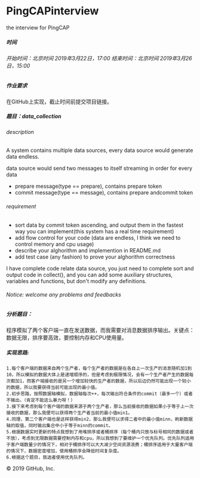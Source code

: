 # PingCAPinterview

the interview for PingCAP

##### 时间

###### 开始时间：北京时间 2019年3月22日，17:00       结束时间：北京时间 2019年3月26日，15:00

##### 作业要求

在GitHub上实现，截止时间前提交项目链接。

##### 题目：data_collection

###### description

A system contains multiple data sources, every data source would generate data endless.

data source would send two messages to itself streaming in order for every data

- prepare message(type == prepare), contains prepare token
- commit message(type == message), contains prepare andcommit token

###### requirement

- sort data by commit token ascending, and output them in the fastest way you can implement(this system has a real time requirement)
- add flow control for your code (data are endless, I think we need to control memory and cpu usage) 
- describe your alghorithm and implemention in README.md
- add test case (any fashion) to prove your alghorithm correctness

I have complete code relate data source, you just need to complete sort and output code in collect(), and you can add some auxiliary structures, variables and functions, but don't modify any definitions.

###### Notice: welcome any problems and feedbacks

##### 分析题目：

​        程序模拟了两个客户端一直在发送数据，而我需要对消息数据排序输出。关键点：数据无限，排序要高效，要控制内存和CPU使用量。

##### 实现思路:

    1.每个客户端的数据来自两个生产者，每个生产者的数据是在各自上一次生产的消息随机加1到10，所以模拟的数据大体上是递增顺序的，但是考虑到极限情况，会有一个生产者产生的数据每次都加1，而客户端接收的是另一个增加较快的生产者的数据，所以后边仍然可能出现一个较小的数据，所以我要获得当前可能出现的最小值。
    2.初步思路，按照数据轴模拟，数据轴每次++，每次输出符合条件的commit（最多一个）或者不输出。（肯定不能这么暴力呀！）
    3.接下来考虑到每个客户端的数据来源于两个生产者，那么当前接收的数据如果小于等于上一次接收的数据，那么我便可以获得两个生产者当前的最小值min1。
    4.同理，第二个客户端也是这样获得min2，那么我便可以求得二者中的最小值minn，刷新数据轴的取值，同时输出集合中小于等于minn的commit。
    5.根据数据实时更新的特点我想到了用堆排序或者桶排序（每个桶内只放与标号相同的数据或者不放），考虑到无限数据需要控制内存和cpu，所以我想到了要维护一个优先队列。优先队列适用于客户端数量少的情况下，相对于桶排序可以大大减少空间资源浪费；桶排序适用于大量客户端的情况下，数据密度增加，使用桶排序会降低时间复杂度。
    6.根据这个题目，我选者使用优先队列。

© 2019 GitHub, Inc.
